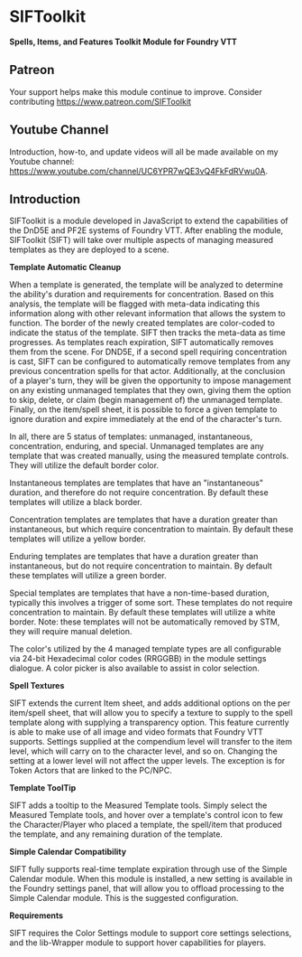 # SIFToolkit
**Spells, Items, and Features Toolkit Module for Foundry VTT**

## Patreon
Your support helps make this module continue to improve.  Consider contributing https://www.patreon.com/SIFToolkit

## Youtube Channel
Introduction, how-to, and update videos will all be made available on my Youtube channel: https://www.youtube.com/channel/UC6YPR7wQE3vQ4FkFdRVwu0A.

## Introduction

SIFToolkit is a module developed in JavaScript to extend the capabilities of the DnD5E and PF2E systems of Foundry VTT. After enabling the module, SIFToolkit (SIFT) will take over multiple aspects of managing measured templates as they are deployed to a scene.

**Template Automatic Cleanup**

When a template is generated, the template will be analyzed to determine the ability's duration and requirements for concentration.  Based on this analysis, the template will be flagged with meta-data indicating this information along with other relevant information that allows the system to function. The border of the newly created templates are color-coded to indicate the status of the template. SIFT then tracks the meta-data as time progresses. As templates reach expiration, SIFT automatically removes them from the scene. For DND5E, if a second spell requiring concentration is cast, SIFT can be configured to automatically remove templates from any previous concentration spells for that actor. Additionally, at the conclusion of a player's turn, they will be given the opportunity to impose management on any existing unmanaged templates that they own, giving them the option to skip, delete, or claim (begin management of) the unmanaged template. Finally, on the item/spell sheet, it is possible to force a given template to ignore duration and expire immediately at the end of the character's turn.

In all, there are 5 status of templates: unmanaged, instantaneous, concentration, enduring, and special.
Unmanaged templates are any template that was created manually, using the measured template controls.  They will utilize the default border color.

Instantaneous templates are templates that have an "instantaneous" duration, and therefore do not require concentration. By default these templates will utilize a black border.

Concentration templates are templates that have a duration greater than instantaneous, but which require concentration to maintain. By default these templates will utilize a yellow border.

Enduring templates are templates that have a duration greater than instantaneous, but do not require concentration to maintain. By default these templates will utilize a green border.

Special templates are templates that have a non-time-based duration, typically this involves a trigger of some sort. These templates do not require concentration to maintain. By default these templates will utilize a white border. Note: these templates will not be automatically removed by STM, they will require manual deletion.

The color's utilized by the 4 managed template types are all configurable via 24-bit Hexadecimal color codes (RRGGBB) in the module settings dialogue. A color picker is also available to assist in color selection.

**Spell Textures**

SIFT extends the current Item sheet, and adds additional options on the per item/spell sheet, that will allow you to specify a texture to supply to the spell template along with supplying a transparency option. This feature currently is able to make use of all image and video formats that Foundry VTT supports. Settings supplied at the compendium level will transfer to the item level, which will carry on to the character level, and so on. Changing the setting at a lower level will not affect the upper levels. The exception is for Token Actors that are linked to the PC/NPC.

**Template ToolTip**

SIFT adds a tooltip to the Measured Template tools. Simply select the Measured Template tools, and hover over a template's control icon to few the Character/Player who placed a template, the spell/item that produced the template, and any remaining duration of the template.

**Simple Calendar Compatibility**

SIFT fully supports real-time template expiration through use of the Simple Calendar module. When this module is installed, a new setting is available in the Foundry settings panel, that will allow you to offload processing to the Simple Calendar module. This is the suggested configuration.

**Requirements**

SIFT requires the Color Settings module to support core settings selections, and the lib-Wrapper module to support hover capabilities for players.
